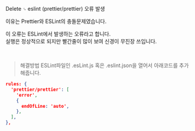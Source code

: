 Delete `␍` eslint (prettier/prettier) 오류 발생

이유는 Prettier와 ESLint의 충돌문제였습니다.

이 오류는 ESLint에서 발생하는 오류라고 합니다.  
실행은 정상적으로 되지만 빨간줄이 많이 보여 신경이 무진장 쓰입니다.

<br>

> 해결방법
ESLint파일인 .esLint.js 혹은 .eslint.json을 열어서 아래코드를 추가해줍니다.
```json js
rules: {
  'prettier/prettier': [
    'error',
    {
      endOfLine: 'auto',
    },
  ],
},
```

